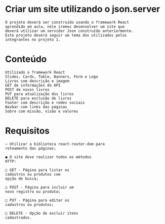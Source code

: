 # Criar um site utilizando o json.server


    O projeto deverá ser construído usando o framework React
    aprendido em aula, nele iremos desenvolver um site que
    deverá utilizar um servidor Json construído anteriormente.
    Este projeto deverá seguir um tema dos utilizados pelos
    integrantes no projeto 1.
    
# Conteúdo  
    Utilizado o framework React
    Slides, Cards, Table, Banners, Form e Logo
    Livros com descrição e imagem
    GET de informações do API
    POST de novos livros
    PUT para atualização dos livros
    DELETE para exclusão de livros
    Footer com descrição e redes sociais
    Navbar com links das páginas
    Sobre com missão, visão e valores
    

# Requisitos
    
    ⇨ Utilizar a biblioteca react-router-dom para
    roteamento das páginas;
    
    ◼ O site deve realizar todos os métodos
    HTTP:

    □ GET - Página para listar os
    cadastros ou produtos com
    opção de busca;
    
    □ POST - Página para incluir um
    novo registro ou produto;
    
    □ PUT - Página para editar os
    cadastros ou produtos;
    
    □ DELETE - Opção de excluir itens
    cadastrados.
